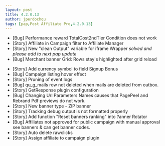 ```yaml
---
layout: post
title: 4.2.0.13
author: jperdochqu
tags: [pap,Post Affiliate Pro,4.2.0.13]
---
```


- [Bug] Performance reward TotalCost2ndTier Condition does not work
- [Story] Affiliate in Campaign filter to Affiliate Manager
- [Story] New &quot;clean Output&quot; variable for iframe Wrapper *solved and please add to next pap update*
- [Bug] Merchant banner Grid: Rows stay's highlighted after grid reload

<!--more-->

- [Story] Add currency symbol to field Signup Bonus
- [Bug] Campaign listing hover effect
- [Story] Pruning of event logs
- [Bug] qu_g_mails row not deleted when mails are deleted from outbox.
- [Story] GetResponse plugin configuration
- [Bug] Changing Url Parameters Names causes that PagePeel and Rebrand Pdf previews do not work.
- [Story] New banner type - ZIP banner
- [Story] Tracking debug output is not formatted properly
- [Story] Add function &quot;Reset banners ranking&quot; into ?anner Rotator
- [Bug] Affiliates not approved for public campaign with manual approval see banners &amp; can get banner codes.
- [Story] Auto delete rawclicks
- [Story] Assign affiliate to campaign plugin
